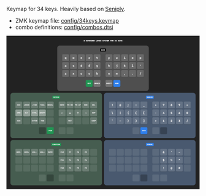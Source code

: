 Keymap for 34 keys. Heavily based on
[Seniply](https://stevep99.github.io/seniply/).

- ZMK keymap file: [config/34keys.keymap](config/34keys.keymap)
- combo definitions: [config/combos.dtsi](config/combos.dtsi)

![](./34keys.png)
